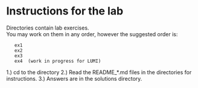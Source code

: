 # Instructions for the lab

Directories contain lab exercises.  
You may work on them in any order, however the suggested order is:
```
   ex1
   ex2
   ex3
   ex4  (work in progress for LUMI)
```

1.) cd to the directory 
2.) Read the README_*.md files in the directories for instructions.
3.) Answers are in the solutions directory.
